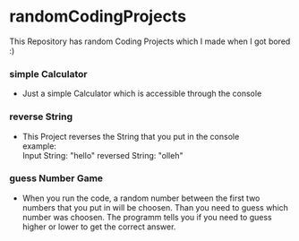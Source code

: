 # randomCodingProjects
This Repository has random Coding Projects which I made when I got bored :)

### simple Calculator
- Just a simple Calculator which is accessible through the console

### reverse String
- This Project reverses the String that you put in the console  
example:  
    Input String: "hello"
    reversed String: "olleh"

### guess Number Game
- When you run the code, a random number between the first two numbers that you put in will be choosen. Than you need to guess which number was choosen. The programm tells you if you need to guess higher or lower to get the correct answer.